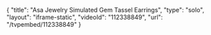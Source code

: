 {
    "title": "Asa Jewelry Simulated Gem Tassel Earrings",
    "type": "solo",
    "layout": "iframe-static",
    "videoId": "112338849",
    "url": "\/tvpembed\/112338849"
}